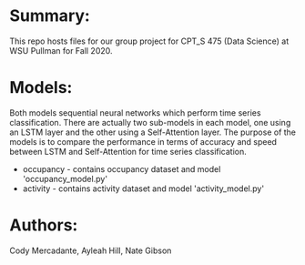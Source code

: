 # Summary:
This repo hosts files for our group project for CPT_S 475 (Data Science) at WSU Pullman for Fall 2020.

# Models:
Both models sequential neural networks which perform time series classification.
There are actually two sub-models in each model, one using an LSTM layer and
the other using a Self-Attention layer. The purpose of the models is to compare
the performance in terms of accuracy and speed between LSTM and Self-Attention
for time series classification.
* occupancy - contains occupancy dataset and model 'occupancy_model.py'
* activity - contains activity dataset and model 'activity_model.py'

# Authors:
Cody Mercadante, Ayleah Hill, Nate Gibson